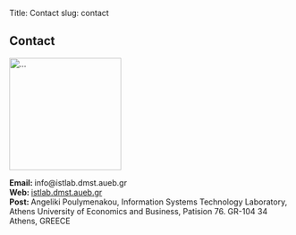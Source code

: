 Title: Contact
slug: contact

<div class="container">
  <div class="panel panel-default">
    <div class="panel-heading">
      <h2>Contact</h2>
    </div>
    <div class="panel-body">
      <div class="row">
        <div class="col-md-2">
          <p>
            <img src="../theme/images/ba-logo2.png" height="200" width="200" class="img-responsive center-block" alt="...">
          </p>
        </div>
        <div class="col-md-9">
          <p>
            <b>Email: </b> info@istlab.dmst.aueb.gr<br>
            <b>Web: </b> <a href="istlab.dmst.aueb.gr">istlab.dmst.aueb.gr</a><br>
            <b>Post: </b> Angeliki Poulymenakou, Information Systems Technology Laboratory, Athens University of Economics and Business, Patision 76. GR-104 34 Athens, GREECE
          </p>
        </div>
      </div>
    </div>

  </div>
  </br>
</div>
